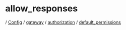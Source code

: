 # allow_responses

/ [Config](../../../../README.md) / [gateway](../../../README.md) / [authorization](../../README.md) / [default_permissions](../README.md) 

